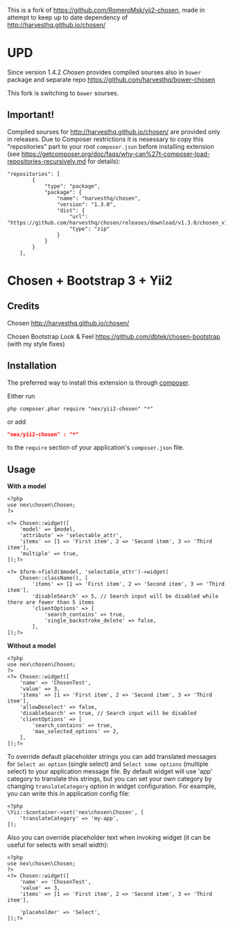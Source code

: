 This is a fork of https://github.com/RomeroMsk/yii2-chosen, made in attempt to keep up to date dependency of http://harvesthq.github.io/chosen/

UPD
===

Since version 1.4.2 *Chosen* provides compiled sourses also in `bower` package and separate repo https://github.com/harvesthq/bower-chosen

This fork is switching to `bower` sourses.


Important!
----------
Compiled sourses for http://harvesthq.github.io/chosen/ are provided only in releases.
Due to Composer restrictions it is nesessary to copy this "repositories" part to your root `composer.json` before installing extension
(see https://getcomposer.org/doc/faqs/why-can%27t-composer-load-repositories-recursively.md for details):

```
"repositories": [
        {
            "type": "package",
            "package": {
                "name": "harvesthq/chosen",
                "version": "1.3.0",
                "dist": {
                    "url": "https://github.com/harvesthq/chosen/releases/download/v1.3.0/chosen_v1.3.0.zip",
                    "type": "zip"
                }
            }
        }
    ],
```



Chosen + Bootstrap 3 + Yii2
===========================

Credits
-------
Chosen http://harvesthq.github.io/chosen/

Chosen Bootstrap Look & Feel https://github.com/dbtek/chosen-bootstrap (with my style fixes)

Installation
------------
The preferred way to install this extension is through [composer](http://getcomposer.org/download/).

Either run

```
php composer.phar require "nex/yii2-chosen" "*"
```

or add

```json
"nex/yii2-chosen" : "*"
```

to the `require` section of your application's `composer.json` file.

Usage
-----
**With a model**

```
<?php
use nex\chosen\Chosen;
?>

<?= Chosen::widget([
    'model' => $model,
    'attribute' => 'selectable_attr',
    'items' => [1 => 'First item', 2 => 'Second item', 3 => 'Third item'],
    'multiple' => true,
]);?>

<?= $form->field($model, 'selectable_attr')->widget(
    Chosen::className(), [
        'items' => [1 => 'First item', 2 => 'Second item', 3 => 'Third item'],
        'disableSearch' => 5, // Search input will be disabled while there are fewer than 5 items
        'clientOptions' => [
            'search_contains' => true,
            'single_backstroke_delete' => false,
        ],
]);?>
```
**Without a model**

```
<?php
use nex\chosen\Chosen;
?>
<?= Chosen::widget([
    'name' => 'ChosenTest',
    'value' => 3,
    'items' => [1 => 'First item', 2 => 'Second item', 3 => 'Third item'],
    'allowDeselect' => false,
    'disableSearch' => true, // Search input will be disabled
    'clientOptions' => [
        'search_contains' => true,
        'max_selected_options' => 2,
    ],
]);?>
```

To override default placeholder strings you can add translated messages for `Select an option` (single select) and `Select some options` (multiple select) to your application message file. By default widget will use 'app' category to translate this strings, but you can set your own category by changing `translateCategory` option in widget configuration. For example, you can write this in application config file:
```
<?php
\Yii::$container->set('nex\chosen\Chosen', [
    'translateCategory' => 'my-app',
]);
```
Also you can override placeholder text when invoking widget (it can be useful for selects with small width):
```
<?php
use nex\chosen\Chosen;
?>
<?= Chosen::widget([
    'name' => 'ChosenTest',
    'value' => 3,
    'items' => [1 => 'First item', 2 => 'Second item', 3 => 'Third item'],

    'placeholder' => 'Select',
]);?>
```
